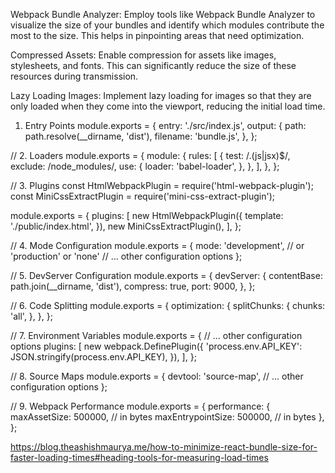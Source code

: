  Webpack Bundle Analyzer:
Employ tools like Webpack Bundle Analyzer to visualize the size of your bundles and identify which modules contribute the most to the size. This helps in pinpointing areas that need optimization.

Compressed Assets:
Enable compression for assets like images, stylesheets, and fonts. This can significantly reduce the size of these resources during transmission.

Lazy Loading Images:
Implement lazy loading for images so that they are only loaded when they come into the viewport, reducing the initial load time.


 1. Entry Points
module.exports = {
  entry: './src/index.js',
  output: {
    path: path.resolve(__dirname, 'dist'),
    filename: 'bundle.js',
  },
};

// 2. Loaders
module.exports = {
  module: {
    rules: [
      {
        test: /\.(js|jsx)$/,
        exclude: /node_modules/,
        use: {
          loader: 'babel-loader',
        },
      },
    ],
  },
};

// 3. Plugins
const HtmlWebpackPlugin = require('html-webpack-plugin');
const MiniCssExtractPlugin = require('mini-css-extract-plugin');

module.exports = {
  plugins: [
    new HtmlWebpackPlugin({
      template: './public/index.html',
    }),
    new MiniCssExtractPlugin(),
  ],
};

// 4. Mode Configuration
module.exports = {
  mode: 'development', // or 'production' or 'none'
  // ... other configuration options
};

// 5. DevServer Configuration
module.exports = {
  devServer: {
    contentBase: path.join(__dirname, 'dist'),
    compress: true,
    port: 9000,
  },
};

// 6. Code Splitting
module.exports = {
  optimization: {
    splitChunks: {
      chunks: 'all',
    },
  },
};

// 7. Environment Variables
module.exports = {
  // ... other configuration options
  plugins: [
    new webpack.DefinePlugin({
      'process.env.API_KEY': JSON.stringify(process.env.API_KEY),
    }),
  ],
};

// 8. Source Maps
module.exports = {
  devtool: 'source-map',
  // ... other configuration options
};

// 9. Webpack Performance
module.exports = {
  performance: {
    maxAssetSize: 500000, // in bytes
    maxEntrypointSize: 500000, // in bytes
  },
};

 https://blog.theashishmaurya.me/how-to-minimize-react-bundle-size-for-faster-loading-times#heading-tools-for-measuring-load-times